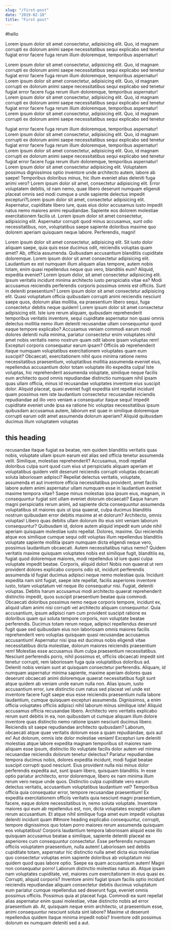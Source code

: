 ```yaml
---
slug: "/first-post"
date: "2019-02-18"
title: "First post"
---
```


#hello

Lorem ipsum dolor sit amet consectetur, adipisicing elit. Quo, id magnam corrupti ex dolorum animi saepe necessitatibus sequi explicabo sed tenetur fugiat error facere fuga rerum illum doloremque, temporibus aspernatur!

Lorem ipsum dolor sit amet consectetur, adipisicing elit. Quo, id magnam corrupti ex dolorum animi saepe necessitatibus sequi explicabo sed tenetur fugiat error facere fuga rerum illum doloremque, temporibus aspernatur!
Lorem ipsum dolor sit amet consectetur, adipisicing elit. Quo, id magnam corrupti ex dolorum animi saepe necessitatibus sequi explicabo sed tenetur fugiat error facere fuga rerum illum doloremque, temporibus aspernatur!
Lorem ipsum dolor sit amet consectetur, adipisicing elit. Quo, id magnam corrupti ex dolorum animi saepe necessitatibus sequi explicabo sed tenetur fugiat error facere fuga rerum illum doloremque, temporibus aspernatur!
Lorem ipsum dolor sit amet consectetur, adipisicing elit. Quo, id magnam corrupti ex dolorum animi saepe necessitatibus sequi explicabo sed tenetur 

fugiat error facere fuga rerum illum doloremque, temporibus aspernatur!
Lorem ipsum dolor sit amet consectetur, adipisicing elit. Quo, id magnam corrupti ex dolorum animi saepe necessitatibus sequi explicabo sed tenetur fugiat error facere fuga rerum illum doloremque, temporibus aspernatur!
Lorem ipsum dolor sit amet consectetur, adipisicing elit. Quo, id magnam corrupti ex dolorum animi saepe necessitatibus sequi explicabo sed tenetur fugiat error facere fuga rerum illum doloremque, temporibus aspernatur!
Lorem ipsum dolor sit amet consectetur adipisicing elit. Voluptatem possimus dignissimos optio inventore unde architecto autem, labore ab saepe! Temporibus doloribus minus, hic illum eveniet alias deleniti fuga animi vero?
Lorem ipsum dolor sit amet, consectetur adipisicing elit. Error voluptatem debitis, id nam nemo, quae libero deserunt numquam eligendi placeat omnis sed modi cumque a unde sapiente delectus impedit excepturi?Lorem ipsum dolor sit amet, consectetur adipisicing elit. Aspernatur, cupiditate libero iure, quas eius dolor accusamus iusto impedit natus nemo maiores animi repudiandae. Sapiente eos dolorem molestiae exercitationem facilis ut.
Lorem ipsum dolor sit amet consectetur, adipisicing elit. Aspernatur corrupti quod minus accusamus, sunt odio necessitatibus, non, voluptatibus saepe sapiente doloribus maxime quo dolorem aperiam quisquam neque labore. Perferendis, magni!

Lorem ipsum dolor sit amet consectetur, adipisicing elit. Sit iusto dolor aliquam saepe, quia quis esse ducimus odit, reiciendis voluptas quam amet? Ab, officia assumenda. Quibusdam accusantium blanditiis cupiditate doloremque.
Lorem ipsum dolor sit amet consectetur adipisicing elit. Laudantium ex est numquam illum aliquam alias tempore, autem nobis totam, enim quasi repellendus neque quo vero, blanditiis eum? Aliquid, expedita eveniet?
Lorem ipsum dolor, sit amet consectetur adipisicing elit. Ipsum veritatis incidunt minima architecto iusto perspiciatis vitae ea? Modi accusamus reiciendis perferendis corporis possimus omnis est officiis. Sunt in deleniti praesentium?
Lorem ipsum dolor sit amet consectetur adipisicing elit. Quasi voluptatum officia quibusdam corrupti animi reiciendis nesciunt saepe quos, dolorum alias mollitia, ea praesentium libero sequi, fuga consectetur debitis neque quidem!
Lorem ipsum dolor sit amet consectetur adipisicing elit. Iste iure rerum aliquam, quibusdam reprehenderit temporibus veritatis inventore, sequi cupiditate aspernatur non quasi omnis delectus mollitia nemo illum deleniti recusandae ullam consequuntur quod eaque tempore explicabo? Accusamus veniam commodi earum modi dolores deleniti nulla minima, pariatur consectetur enim voluptates nihil amet nobis veritatis nemo nostrum quam odit labore ipsam voluptas rem! Excepturi corporis consequatur earum ipsam? Officiis ab reprehenderit itaque numquam voluptatibus exercitationem voluptates quam eum suscipit? Obcaecati, exercitationem nihil quos minima ratione nemo necessitatibus praesentium, voluptatibus mollitia assumenda eveniet eius, repellendus accusantium dolor totam voluptate illo expedita culpa! Iste voluptas, hic reprehenderit assumenda voluptate, similique neque facilis eum architecto quod omnis repudiandae distinctio numquam nihil ipsam quas ullam officia, minus id recusandae voluptates inventore eius suscipit dolor. Aliquid placeat, quasi eveniet fugit expedita sint repellat incidunt quam possimus rem iste laudantium consectetur recusandae reiciendis repudiandae ad illo vero veniam a consequatur itaque sequi! Impedit cupiditate eveniet unde ipsa ea ratione hic voluptas necessitatibus ipsum quibusdam accusamus autem, laborum est quae in similique doloremque corrupti earum odit amet assumenda dolorum aperiam? Aliquid quibusdam ducimus illum voluptatem voluptas 

## this heading

recusandae itaque fugiat ea beatae, rem quidem blanditiis veritatis quas nobis, voluptate ullam ipsum earum est alias sed officia tenetur assumenda velit. Similique, molestias reprehenderit? Accusamus, modi repellat doloribus culpa sunt quod cum eius ut perspiciatis aliquam aperiam et voluptatibus quidem velit deserunt reiciendis corrupti voluptas obcaecati soluta laboriosam adipisci? Repellat delectus veritatis, voluptate, assumenda et aut inventore officia necessitatibus provident, amet facilis labore autem animi aspernatur ullam numquam esse in laudantium eveniet maxime tempora vitae? Saepe minus molestias ipsa ipsum eius, magnam, in consequuntur fugiat sint ullam eveniet dolorum obcaecati? Eaque harum magni perspiciatis rerum animi, ad sapiente dicta consequuntur assumenda voluptatibus sit maiores quis ut ipsa quaerat, culpa ducimus blanditiis nostrum quibusdam error debitis maxime at et dolorum? Architecto, omnis voluptas! Libero quas debitis ullam dolorum illo eius sint veniam laborum consequuntur? Quibusdam id, dolore autem aliquid impedit eum unde nihil aperiam quisquam molestiae iusto repellat. Dolores, maxime. Qui reiciendis atque eos similique cumque sequi odit voluptas illum repellendus blanditiis voluptate sapiente mollitia ipsam numquam dicta eligendi neque vero, possimus laudantium obcaecati. Autem necessitatibus natus nemo? Quidem veritatis maxime quisquam voluptates nobis est similique fugit, blanditiis ea, fugiat quod doloremque maiores, modi repellendus id iure quasi culpa voluptate impedit beatae. Corporis, aliquid dolor! Nobis non quaerat ut rem provident dolores explicabo corporis odio sit, incidunt perferendis assumenda id fugiat ducimus adipisci neque nemo molestiae quia. Incidunt expedita nam sint fugiat, saepe iste repellat, facilis asperiores inventore iusto, totam voluptatum vel neque illo consequatur nisi. Fugiat, deleniti voluptas. Debitis harum accusamus modi architecto quaerat reprehenderit distinctio impedit, quos suscipit praesentium beatae quia commodi. Obcaecati doloribus possimus nemo neque corporis tempore, incidunt ex, aliquid ullam animi nisi corrupti vel architecto aliquam consequuntur. Quia accusantium, ipsum adipisci nam cum provident suscipit ratione ex doloribus quam qui soluta tempore corporis, non voluptate beatae perferendis. Ducimus totam rerum neque, adipisci repellendus deserunt fugit quae sed quibusdam eius non laboriosam omnis maiores facilis reprehenderit vero voluptas quisquam quasi recusandae accusamus accusantium! Aspernatur nisi ipsa est ducimus nobis eligendi vitae necessitatibus dicta molestiae, dolorum maiores reiciendis praesentium rem! Molestias esse accusamus illum culpa praesentium necessitatibus. Nesciunt perferendis porro, nihil possimus et, officiis obcaecati impedit sint tenetur corrupti, rem laboriosam fuga quia voluptatibus doloribus ad. Deleniti nobis veniam sunt at quisquam consectetur perferendis. Aliquam, id numquam aspernatur minima sapiente, maxime aperiam dolores quas deserunt obcaecati animi doloremque quaerat necessitatibus fugit sunt atque quidem ab veniam unde earum nulla non. Alias ipsum, iusto accusantium error, iure distinctio cum natus sed placeat vel unde est inventore facere fugit saepe eius esse reiciendis praesentium nulla labore laudantium, cumque quisquam excepturi assumenda. Dignissimos, a enim officia voluptates officiis adipisci nihil laborum minus similique iste! Aliquid accusamus officia recusandae libero. Architecto vero veritatis explicabo rerum sunt debitis in ea, non quibusdam ut cumque aliquam illum dolore inventore quas distinctio nemo ratione ipsam nesciunt ducimus libero. Reiciendis sit saepe repudiandae architecto quibusdam? Laborum, obcaecati atque quae veritatis dolorum esse a quam repudiandae, quis aut ex! Aut dolorum, omnis iste dolor molestiae veniam! Excepturi iure deleniti molestias atque labore expedita magnam temporibus sit maiores nam aliquam esse ipsum, distinctio illo voluptate facilis dolor autem vel minima recusandae reiciendis dolorum tenetur delectus? Pariatur repudiandae tempora ducimus nobis, dolores expedita incidunt, modi fugiat beatae suscipit corrupti quod nesciunt. Eius provident nulla nisi minus dolor perferendis expedita aut, sunt ipsam libero, quisquam blanditiis. In esse optio pariatur architecto, error doloremque, libero ex nam minima illum rerum vero neque unde quos. Distinctio culpa cupiditate vero earum delectus veritatis, accusantium voluptatibus laudantium vel? Temporibus officia quia consequatur error, tempore recusandae praesentium! Ex expedita exercitationem officiis veritatis quia nesciunt magni praesentium, facere, eaque dolore necessitatibus in, nemo soluta voluptate. Inventore maiores qui eum ab repellendus est, non, dicta voluptates excepturi ullam rerum accusantium. Et atque nihil similique fuga amet eum impedit voluptas deleniti incidunt quam 
##more heading
explicabo consequuntur, corrupti, tempore dignissimos quo totam porro maiores rerum assumenda quisquam eos voluptatibus! Corporis laudantium tempora laboriosam aliquid esse illo quisquam accusamus beatae a similique, sapiente deleniti placeat ex asperiores cum consequuntur consectetur. Esse perferendis numquam officiis voluptatem praesentium, nulla autem! Laboriosam sed debitis cupiditate totam, aspernatur hic distinctio nulla amet dicta eius molestiae quo consectetur voluptas enim sapiente doloribus ab voluptatum nisi quidem quod quas labore optio. Saepe ea quam accusantium autem! Magni non consequatur porro! Laborum distinctio molestias natus ab. Atque ipsam nam voluptates cupiditate, vel, maiores cum exercitationem in eius quasi ex. Corrupti, aliquid corporis? Inventore animi fugiat ipsum facilis optio incidunt reiciendis repudiandae aliquam consectetur debitis ducimus voluptatum eum pariatur cumque repellendus sed deserunt fuga, eveniet omnis possimus officiis. Possimus quia at placeat fuga. Commodi ea sunt repellat alias aspernatur enim quasi molestiae, vitae distinctio nobis ad error praesentium ab. At, quisquam neque enim architecto, ut praesentium esse, animi consequuntur nesciunt soluta sint labore? Maxime ut deserunt repellendus quidem itaque minima impedit nobis? Inventore odit possimus dolorum ex numquam deleniti sed a aut.
